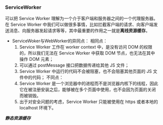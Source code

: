 ### ServiceWorker
可以把 Service Worker 理解为一个介于客户端和服务器之间的一个代理服务器。
在 Service Worker 中我们可以做很多事情，比如拦截客户端的请求、向客户端发送消息、向服务器发起请求等等，其中最重要的作用之一就是**离线资源缓存**。

- ServiceWoker与WebWorker的异同点：
    相同点：
    1. Service Worker 工作在 worker context 中，是没有访问 DOM 的权限的，所以我们无法在 Service Worker 中获取 DOM 节点，也无法在其中操作 DOM 元素；
    2. 可以通过 postMessage 接口把数据传递给其他 JS 文件；
    3. Service Worker 中运行的代码不会被阻塞，也不会阻塞其他页面的 JS 文件中的代码；
   不同点：
    1. Service Worker 是一个浏览器中的进程而不是浏览器内核下的线程，因此它在被注册安装之后，能够被在多个页面中使用，也不会因为页面的关闭而被销毁。
    2. 出于对安全问题的考虑，Service Worker 只能被使用在 https 或者本地的 localhost 环境下。

***静态资源缓存***


